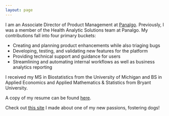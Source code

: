 ```yaml
---
layout: page
---
```


I am an Associate Director of Product Management at [Panalgo](https://panalgo.com/). Previously, I was a member of the Health Analytic Solutions team at Panalgo. My contributions fall into four primary buckets:

- Creating and planning product enhancements while also triaging bugs
- Developing, testing, and validating new features for the platform
- Providing technical support and guidance for users
- Streamlining and automating internal workflows as well as business analytics reporting

I received my MS in Biostatistics from the University of Michigan and BS in Applied Economics and Applied Mathematics &amp; Statistics from Bryant University.

A copy of my resume can be found [here](/assets/res.pdf).

Check out [this site](https://jskaza.github.io/my-foster-dogs/) I made about one of my new passions, fostering dogs!

